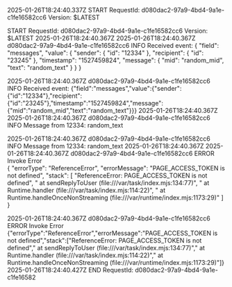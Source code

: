2025-01-26T18:24:40.337Z
START RequestId: d080dac2-97a9-4bd4-9a1e-c1fe16582cc6 Version: $LATEST

START RequestId: d080dac2-97a9-4bd4-9a1e-c1fe16582cc6 Version: $LATEST
2025-01-26T18:24:40.367Z
2025-01-26T18:24:40.367Z	d080dac2-97a9-4bd4-9a1e-c1fe16582cc6	INFO	Received event: 
{
    "field": "messages",
    "value": {
        "sender": {
            "id": "12334"
        },
        "recipient": {
            "id": "23245"
        },
        "timestamp": "1527459824",
        "message": {
            "mid": "random_mid",
            "text": "random_text"
        }
    }
}


2025-01-26T18:24:40.367Z d080dac2-97a9-4bd4-9a1e-c1fe16582cc6 INFO Received event: {"field":"messages","value":{"sender":{"id":"12334"},"recipient":{"id":"23245"},"timestamp":"1527459824","message":{"mid":"random_mid","text":"random_text"}}}
2025-01-26T18:24:40.367Z
2025-01-26T18:24:40.367Z	d080dac2-97a9-4bd4-9a1e-c1fe16582cc6	INFO	Message from 12334: random_text

2025-01-26T18:24:40.367Z d080dac2-97a9-4bd4-9a1e-c1fe16582cc6 INFO Message from 12334: random_text
2025-01-26T18:24:40.367Z
2025-01-26T18:24:40.367Z	d080dac2-97a9-4bd4-9a1e-c1fe16582cc6	ERROR	Invoke Error 	
{
    "errorType": "ReferenceError",
    "errorMessage": "PAGE_ACCESS_TOKEN is not defined",
    "stack": [
        "ReferenceError: PAGE_ACCESS_TOKEN is not defined",
        "    at sendReplyToUser (file:///var/task/index.mjs:134:77)",
        "    at Runtime.handler (file:///var/task/index.mjs:114:22)",
        "    at Runtime.handleOnceNonStreaming (file:///var/runtime/index.mjs:1173:29)"
    ]
}


2025-01-26T18:24:40.367Z d080dac2-97a9-4bd4-9a1e-c1fe16582cc6 ERROR Invoke Error {"errorType":"ReferenceError","errorMessage":"PAGE_ACCESS_TOKEN is not defined","stack":["ReferenceError: PAGE_ACCESS_TOKEN is not defined"," at sendReplyToUser (file:///var/task/index.mjs:134:77)"," at Runtime.handler (file:///var/task/index.mjs:114:22)"," at Runtime.handleOnceNonStreaming (file:///var/runtime/index.mjs:1173:29)"]}
2025-01-26T18:24:40.427Z
END RequestId: d080dac2-97a9-4bd4-9a1e-c1fe16582

